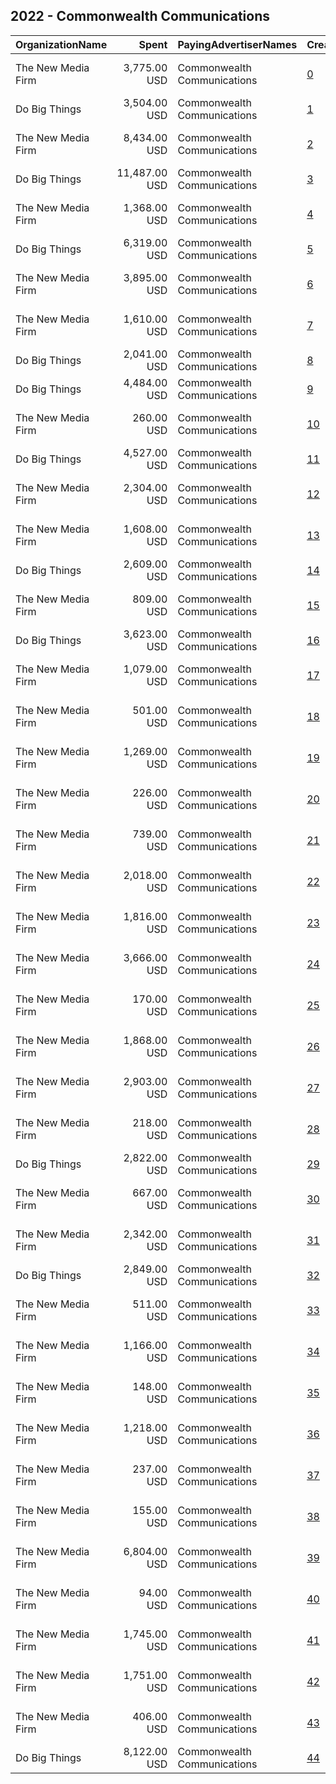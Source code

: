 ## 2022 - Commonwealth Communications 
|OrganizationName|Spent|PayingAdvertiserNames|CreativeUrls|Impressions|Genders|AgeBrackets|CountryCodes|BillingAddresses|CandidateBallotInformation|
|:---|---:|:---|:---|---:|:---|:---|:---|:---|:---|
|The New Media Firm|3,775.00 USD|Commonwealth Communications|[0](https://www.snap.com/political-ads/asset/c28371a1aaf524469d33fff7021acd0842ddd9b39c234900ace38c0ae56f6199?mediaType=mp4)|168,121||18+|united states|"1730 Rhode Island Ave, NW Ste 213,Washington,20036,US"|Commonwealth Communications|
|Do Big Things|3,504.00 USD|Commonwealth Communications|[1](https://www.snap.com/political-ads/asset/63df28a844725b8bac366054ae9a3c4b7bf878f82cf4b84fc99cd6959f2c734e?mediaType=mp4)|162,045||18-35|united states|"PO Box 128,Mill Valley,94942,US"|GOTV Pennsylvania|
|The New Media Firm|8,434.00 USD|Commonwealth Communications|[2](https://www.snap.com/political-ads/asset/0f1682dabbf570cd77597301e084e63b79a7a23914d4169a972851839d6f82c0?mediaType=mp4)|371,111||18+|united states|"1730 Rhode Island Ave, NW Ste 213,Washington,20036,US"|Commonwealth Communications|
|Do Big Things|11,487.00 USD|Commonwealth Communications|[3](https://www.snap.com/political-ads/asset/cddb0c44bcc06370aaa0c6b7c1ff5abe36ad92546566210dc2f5787141e2978c?mediaType=mp4)|574,930||18-35|united states|"PO Box 128,Mill Valley,94942,US"|Voting registration in Pennsylvania|
|The New Media Firm|1,368.00 USD|Commonwealth Communications|[4](https://www.snap.com/political-ads/asset/b693a5c3746b60f462a63dbd82a2f4e81b98b1abefb54c4b96d6aaddbdd49df8?mediaType=mp4)|52,490||18+|united states|"1730 Rhode Island Ave, NW Ste 213,Washington,20036,US"|Commonwealth Communications|
|Do Big Things|6,319.00 USD|Commonwealth Communications|[5](https://www.snap.com/political-ads/asset/fc5112d01aba2cf368596e6e581051f45fcb7750dda520e7a9e05af8dd47ad9f?mediaType=mp4)|507,641||18-35|united states|"PO Box 128,Mill Valley,94942,US"|Voting registration in Pennsylvania|
|The New Media Firm|3,895.00 USD|Commonwealth Communications|[6](https://www.snap.com/political-ads/asset/b7a7448263e57fc14e2cca92eca70e6c62da4e4f50562866ed9ff6560e260e41?mediaType=mp4)|169,794||18+|united states|"1730 Rhode Island Ave, NW Ste 213,Washington,20036,US"|Commonwealth Communications|
|The New Media Firm|1,610.00 USD|Commonwealth Communications|[7](https://www.snap.com/political-ads/asset/b7a7448263e57fc14e2cca92eca70e6c62da4e4f50562866ed9ff6560e260e41?mediaType=mp4)|79,576||18+|united states|"1730 Rhode Island Ave, NW Ste 213,Washington,20036,US"|Commonwealth Communications|
|Do Big Things|2,041.00 USD|Commonwealth Communications|[8](https://www.snap.com/political-ads/asset/0b5bb1a0a1b38e14df93063d6f7f93fe55a5d40e8a3f6f09a2ed72ffdd50e255?mediaType=mp4)|122,433||18-35|united states|"PO Box 128,Mill Valley,94942,US"|Voting registration in Pennsylvania|
|Do Big Things|4,484.00 USD|Commonwealth Communications|[9](https://www.snap.com/political-ads/asset/0b92d9d4a0f212b8311ac754b2184d55d711998ff50c326ce0579fbaff2b40c8?mediaType=mp4)|300,311||18-35|united states|"PO Box 128,Mill Valley,94942,US"|GOTV Pennsylvania|
|The New Media Firm|260.00 USD|Commonwealth Communications|[10](https://www.snap.com/political-ads/asset/52788218f03f24a5baae5cc29af0d15ddaaa4e700b3354a1bb45d6996698a084?mediaType=mp4)|10,417||18+|united states|"1730 Rhode Island Ave, NW Ste 213,Washington,20036,US"|Commonwealth Communications|
|Do Big Things|4,527.00 USD|Commonwealth Communications|[11](https://www.snap.com/political-ads/asset/f348e337d0f462a9eff05d532a43d03e42704d41c78ac17a5ec96757c51b0616?mediaType=mp4)|278,160||18-35|united states|"PO Box 128,Mill Valley,94942,US"|GOTV Pennsylvania|
|The New Media Firm|2,304.00 USD|Commonwealth Communications|[12](https://www.snap.com/political-ads/asset/b693a5c3746b60f462a63dbd82a2f4e81b98b1abefb54c4b96d6aaddbdd49df8?mediaType=mp4)|96,056||18+|united states|"1730 Rhode Island Ave, NW Ste 213,Washington,20036,US"|Commonwealth Communications|
|The New Media Firm|1,608.00 USD|Commonwealth Communications|[13](https://www.snap.com/political-ads/asset/c28371a1aaf524469d33fff7021acd0842ddd9b39c234900ace38c0ae56f6199?mediaType=mp4)|71,268||18+|united states|"1730 Rhode Island Ave, NW Ste 213,Washington,20036,US"|Commonwealth Communications|
|Do Big Things|2,609.00 USD|Commonwealth Communications|[14](https://www.snap.com/political-ads/asset/c03b0201e9d691785fdb503b3dc525e7e70f48a4bd03df13d04ff78f5fd5266a?mediaType=mp4)|148,591||18-35|united states|"PO Box 128,Mill Valley,94942,US"|GOTV Pennsylvania|
|The New Media Firm|809.00 USD|Commonwealth Communications|[15](https://www.snap.com/political-ads/asset/0b49462c5c2dbf34a1da0a3a3ff825bba48032a42d5d7efe4b3baabc7b393a8a?mediaType=mp4)|43,563||18+|united states|"1730 Rhode Island Ave, NW Ste 213,Washington,20036,US"|Commonwealth Communications|
|Do Big Things|3,623.00 USD|Commonwealth Communications|[16](https://www.snap.com/political-ads/asset/5a7a3687f4202ae19492684f1ff885362dc0f0bc5b854d954e65115e7f3a8225?mediaType=mp4)|211,169||18-35|united states|"PO Box 128,Mill Valley,94942,US"|GOTV Pennsylvania|
|The New Media Firm|1,079.00 USD|Commonwealth Communications|[17](https://www.snap.com/political-ads/asset/0b49462c5c2dbf34a1da0a3a3ff825bba48032a42d5d7efe4b3baabc7b393a8a?mediaType=mp4)|62,275||18+|united states|"1730 Rhode Island Ave, NW Ste 213,Washington,20036,US"|Commonwealth Communications|
|The New Media Firm|501.00 USD|Commonwealth Communications|[18](https://www.snap.com/political-ads/asset/0b49462c5c2dbf34a1da0a3a3ff825bba48032a42d5d7efe4b3baabc7b393a8a?mediaType=mp4)|25,182||18+|united states|"1730 Rhode Island Ave, NW Ste 213,Washington,20036,US"|Commonwealth Communications|
|The New Media Firm|1,269.00 USD|Commonwealth Communications|[19](https://www.snap.com/political-ads/asset/52788218f03f24a5baae5cc29af0d15ddaaa4e700b3354a1bb45d6996698a084?mediaType=mp4)|57,844||18+|united states|"1730 Rhode Island Ave, NW Ste 213,Washington,20036,US"|Commonwealth Communications|
|The New Media Firm|226.00 USD|Commonwealth Communications|[20](https://www.snap.com/political-ads/asset/c0a2f6a39d9678fb9f88c49871ab355d5745a23931f26a4de9044d7db42ee763?mediaType=mp4)|10,935||18+|united states|"1730 Rhode Island Ave, NW Ste 213,Washington,20036,US"|Commonwealth Communications|
|The New Media Firm|739.00 USD|Commonwealth Communications|[21](https://www.snap.com/political-ads/asset/52788218f03f24a5baae5cc29af0d15ddaaa4e700b3354a1bb45d6996698a084?mediaType=mp4)|34,330||18+|united states|"1730 Rhode Island Ave, NW Ste 213,Washington,20036,US"|Commonwealth Communications|
|The New Media Firm|2,018.00 USD|Commonwealth Communications|[22](https://www.snap.com/political-ads/asset/0b49462c5c2dbf34a1da0a3a3ff825bba48032a42d5d7efe4b3baabc7b393a8a?mediaType=mp4)|120,877||18+|united states|"1730 Rhode Island Ave, NW Ste 213,Washington,20036,US"|Commonwealth Communications|
|The New Media Firm|1,816.00 USD|Commonwealth Communications|[23](https://www.snap.com/political-ads/asset/0f1682dabbf570cd77597301e084e63b79a7a23914d4169a972851839d6f82c0?mediaType=mp4)|81,504||18+|united states|"1730 Rhode Island Ave, NW Ste 213,Washington,20036,US"|Commonwealth Communications|
|The New Media Firm|3,666.00 USD|Commonwealth Communications|[24](https://www.snap.com/political-ads/asset/0f1682dabbf570cd77597301e084e63b79a7a23914d4169a972851839d6f82c0?mediaType=mp4)|161,885||18+|united states|"1730 Rhode Island Ave, NW Ste 213,Washington,20036,US"|Commonwealth Communications|
|The New Media Firm|170.00 USD|Commonwealth Communications|[25](https://www.snap.com/political-ads/asset/b7a7448263e57fc14e2cca92eca70e6c62da4e4f50562866ed9ff6560e260e41?mediaType=mp4)|7,927||18+|united states|"1730 Rhode Island Ave, NW Ste 213,Washington,20036,US"|Commonwealth Communications|
|The New Media Firm|1,868.00 USD|Commonwealth Communications|[26](https://www.snap.com/political-ads/asset/52788218f03f24a5baae5cc29af0d15ddaaa4e700b3354a1bb45d6996698a084?mediaType=mp4)|104,368||18+|united states|"1730 Rhode Island Ave, NW Ste 213,Washington,20036,US"|Commonwealth Communications|
|The New Media Firm|2,903.00 USD|Commonwealth Communications|[27](https://www.snap.com/political-ads/asset/52788218f03f24a5baae5cc29af0d15ddaaa4e700b3354a1bb45d6996698a084?mediaType=mp4)|137,606||18+|united states|"1730 Rhode Island Ave, NW Ste 213,Washington,20036,US"|Commonwealth Communications|
|The New Media Firm|218.00 USD|Commonwealth Communications|[28](https://www.snap.com/political-ads/asset/c0a2f6a39d9678fb9f88c49871ab355d5745a23931f26a4de9044d7db42ee763?mediaType=mp4)|12,382||18+|united states|"1730 Rhode Island Ave, NW Ste 213,Washington,20036,US"|Commonwealth Communications|
|Do Big Things|2,822.00 USD|Commonwealth Communications|[29](https://www.snap.com/political-ads/asset/f32ab4a3c51c5789366db1976cd1dbe75e4cc2e5b8a27cb2ca0e6bdaaaa68334?mediaType=mp4)|171,812||18-35|united states|"PO Box 128,Mill Valley,94942,US"|GOTV Pennsylvania|
|The New Media Firm|667.00 USD|Commonwealth Communications|[30](https://www.snap.com/political-ads/asset/b7a7448263e57fc14e2cca92eca70e6c62da4e4f50562866ed9ff6560e260e41?mediaType=mp4)|32,471||18+|united states|"1730 Rhode Island Ave, NW Ste 213,Washington,20036,US"|Commonwealth Communications|
|The New Media Firm|2,342.00 USD|Commonwealth Communications|[31](https://www.snap.com/political-ads/asset/c28371a1aaf524469d33fff7021acd0842ddd9b39c234900ace38c0ae56f6199?mediaType=mp4)|100,787||18+|united states|"1730 Rhode Island Ave, NW Ste 213,Washington,20036,US"|Commonwealth Communications|
|Do Big Things|2,849.00 USD|Commonwealth Communications|[32](https://www.snap.com/political-ads/asset/5d42c8974f6dc02cdb1d017081b207bd1b437dd9c3d62224d05d6ada3065a055?mediaType=mp4)|157,302||18-35|united states|"PO Box 128,Mill Valley,94942,US"|GOTV Pennsylvania|
|The New Media Firm|511.00 USD|Commonwealth Communications|[33](https://www.snap.com/political-ads/asset/0f1682dabbf570cd77597301e084e63b79a7a23914d4169a972851839d6f82c0?mediaType=mp4)|20,944||18+|united states|"1730 Rhode Island Ave, NW Ste 213,Washington,20036,US"|Commonwealth Communications|
|The New Media Firm|1,166.00 USD|Commonwealth Communications|[34](https://www.snap.com/political-ads/asset/b693a5c3746b60f462a63dbd82a2f4e81b98b1abefb54c4b96d6aaddbdd49df8?mediaType=mp4)|49,882||18+|united states|"1730 Rhode Island Ave, NW Ste 213,Washington,20036,US"|Commonwealth Communications|
|The New Media Firm|148.00 USD|Commonwealth Communications|[35](https://www.snap.com/political-ads/asset/c0a2f6a39d9678fb9f88c49871ab355d5745a23931f26a4de9044d7db42ee763?mediaType=mp4)|5,942||18+|united states|"1730 Rhode Island Ave, NW Ste 213,Washington,20036,US"|Commonwealth Communications|
|The New Media Firm|1,218.00 USD|Commonwealth Communications|[36](https://www.snap.com/political-ads/asset/b7a7448263e57fc14e2cca92eca70e6c62da4e4f50562866ed9ff6560e260e41?mediaType=mp4)|55,693||18+|united states|"1730 Rhode Island Ave, NW Ste 213,Washington,20036,US"|Commonwealth Communications|
|The New Media Firm|237.00 USD|Commonwealth Communications|[37](https://www.snap.com/political-ads/asset/c28371a1aaf524469d33fff7021acd0842ddd9b39c234900ace38c0ae56f6199?mediaType=mp4)|12,104||18+|united states|"1730 Rhode Island Ave, NW Ste 213,Washington,20036,US"|Commonwealth Communications|
|The New Media Firm|155.00 USD|Commonwealth Communications|[38](https://www.snap.com/political-ads/asset/b693a5c3746b60f462a63dbd82a2f4e81b98b1abefb54c4b96d6aaddbdd49df8?mediaType=mp4)|7,608||18+|united states|"1730 Rhode Island Ave, NW Ste 213,Washington,20036,US"|Commonwealth Communications|
|The New Media Firm|6,804.00 USD|Commonwealth Communications|[39](https://www.snap.com/political-ads/asset/0f1682dabbf570cd77597301e084e63b79a7a23914d4169a972851839d6f82c0?mediaType=mp4)|316,162||18+|united states|"1730 Rhode Island Ave, NW Ste 213,Washington,20036,US"|Commonwealth Communications|
|The New Media Firm|94.00 USD|Commonwealth Communications|[40](https://www.snap.com/political-ads/asset/edfdb670b281d020e9392cdedeb01d845839a61f8adb9630781d5c495b181b49?mediaType=mp4)|3,903||18+|united states|"1730 Rhode Island Ave, NW Ste 213,Washington,20036,US"|Commonwealth Communications|
|The New Media Firm|1,745.00 USD|Commonwealth Communications|[41](https://www.snap.com/political-ads/asset/b693a5c3746b60f462a63dbd82a2f4e81b98b1abefb54c4b96d6aaddbdd49df8?mediaType=mp4)|69,005||18+|united states|"1730 Rhode Island Ave, NW Ste 213,Washington,20036,US"|Commonwealth Communications|
|The New Media Firm|1,751.00 USD|Commonwealth Communications|[42](https://www.snap.com/political-ads/asset/c28371a1aaf524469d33fff7021acd0842ddd9b39c234900ace38c0ae56f6199?mediaType=mp4)|78,062||18+|united states|"1730 Rhode Island Ave, NW Ste 213,Washington,20036,US"|Commonwealth Communications|
|The New Media Firm|406.00 USD|Commonwealth Communications|[43](https://www.snap.com/political-ads/asset/c0a2f6a39d9678fb9f88c49871ab355d5745a23931f26a4de9044d7db42ee763?mediaType=mp4)|20,702||18+|united states|"1730 Rhode Island Ave, NW Ste 213,Washington,20036,US"|Commonwealth Communications|
|Do Big Things|8,122.00 USD|Commonwealth Communications|[44](https://www.snap.com/political-ads/asset/f21b3d3ed7aafc9d61c857ff80a03382f6b95fdf300f0cb81a8e5d9d3ada0135?mediaType=mp4)|569,548||18-35|united states|"PO Box 128,Mill Valley,94942,US"|Voting registration in Pennsylvania|
